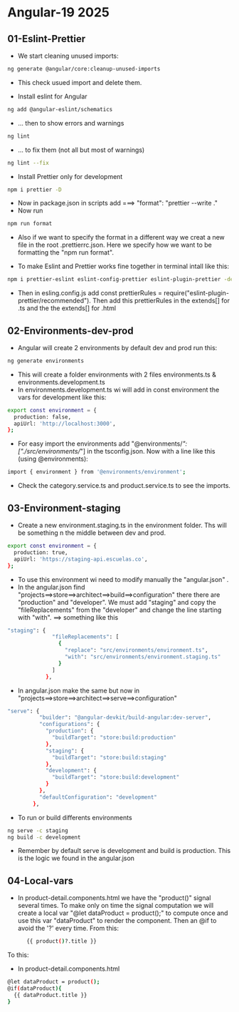 # Angular-19 2025


## 01-Eslint-Prettier

- We start cleaning unused imports:
```sh
ng generate @angular/core:cleanup-unused-imports
```
- This check usued import and delete them.

- Install eslint for Angular
```sh
ng add @angular-eslint/schematics
```
- ... then to show errors and warnings
```sh
ng lint
```
- ... to fix them (not all but most of warnings)
```sh
ng lint --fix
```

- Install Prettier only for development
```sh
npm i prettier -D
```
- Now in package.json in scripts add ===> "format": "prettier --write ."
- Now run
```sh
npm run format
```
- Also if we want to specify the format in a different way we creat a new file in the root .prettierrc.json. Here we specify how we want to be formatting the "npm run format".

- To make Eslint and Prettier works fine together in terminal intall like this:
```sh
npm i prettier-eslint eslint-config-prettier eslint-plugin-prettier -dev
```
- Then in esling.config.js add const prettierRules = require("eslint-plugin-prettier/recommended"). Then add this prettierRules in the extends[] for .ts and the the extends[] for .html



## 02-Environments-dev-prod

- Angular will create 2 environments by default dev and prod run this:
```sh
ng generate environments
```
- This will create a folder environments with 2 files environments.ts & environments.development.ts
- In environments.development.ts wi will add in const environment the vars for development like this:
```sh
export const environment = {
  production: false,
  apiUrl: 'http://localhost:3000',
};
```
- For easy import the environments add "@environments/*": ["./src/environments/*"]
in the tsconfig.json. Now with a line like this (using @environments):
```sh
import { environment } from '@environments/environment';
```
- Check the category.service.ts and product.service.ts to see the imports.


## 03-Environment-staging

- Create a new environment.staging.ts in the environment folder. Ths will be something n the middle between dev and prod.
```sh
export const environment = {
  production: true,
  apiUrl: 'https://staging-api.escuelas.co',
};
```
- To use this environment wi need to modify manually the "angular.json" .
- In the angular.json find "projects==>store==>architect==>build==>configuration" there there are "production" and "developer". We must add "staging" and copy the "fileReplacements" from the "developer" and change the line starting with "with". ==> something like this
```sh
"staging": {
              "fileReplacements": [
                {
                  "replace": "src/environments/environment.ts",
                  "with": "src/environments/environment.staging.ts"
                }
              ]
            },
```
- In angular.json make the same but now in "projects==>store==>architect==>serve==>configuration"
```sh
"serve": {
          "builder": "@angular-devkit/build-angular:dev-server",
          "configurations": {
            "production": {
              "buildTarget": "store:build:production"
            },
            "staging": {
              "buildTarget": "store:build:staging"
            },
            "development": {
              "buildTarget": "store:build:development"
            }
          },
          "defaultConfiguration": "development"
        },
```

- To run or build differents environments
```sh
ng serve -c staging
ng build -c development
```
- Remember by default serve is development and build is production. This is the logic we found in the angular.json




## 04-Local-vars

- In product-detail.components.html we have the "product()" signal several times. To make only on time the signal computation we will create a local var "@let dataProduct = product();" to compute once and use this var "dataProduct" to render the component. Then an @if to avoid the '?' every time.
From this:
```sh
      {{ product()?.title }}
```
To this:
- In product-detail.components.html
```sh
@let dataProduct = product();
@if(dataProduct){
  {{ dataProduct.title }}
}
```







